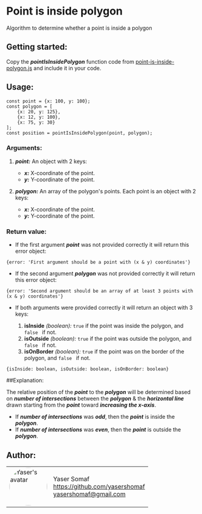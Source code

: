 # Point is inside polygon

Algorithm to determine whether a point is inside a polygon

## Getting started:

Copy the ***pointIsInsidePolygon*** function code from [point-is-inside-polygon.js](https://github.com/yasershomaf/point-is-inside-polygon/blob/master/point-is-inside-polygon.js) and include it in your code.

## Usage:

```
const point = {x: 100, y: 100};
const polygon = [
	{x: 20, y: 125},
	{x: 12, y: 100},
	{x: 75, y: 30}
];
const position = pointIsInsidePolygon(point, polygon);
```

### Arguments:

1. ***point:*** An object with 2 keys:

	* ***x:*** X-coordinate of the point.
	* ***y:*** Y-coordinate of the point.

2. ***polygon:*** An array of the polygon&apos;s points. Each point is an object with 2 keys:

	* ***x:*** X-coordinate of the point.
	* ***y:*** Y-coordinate of the point.

### Return value:

* If the first argument ***point*** was not provided correctly it will return this error object:

```
{error: 'First argument should be a point with (x & y) coordinates'}
```

* If the second argument ***polygon*** was not provided correctly it will return this error object:

```
{error: 'Second argument should be an array of at least 3 points with (x & y) coordinates'}
```
* If both arguments were provided correctly it will return an object with 3 keys:

	1. **isInside** *(boolean):* `true` if the point was inside the polygon, and `false ` if not.
	2. **isOutside** *(boolean):* `true` if the point was outside the polygon, and `false ` if not.
	3. **isOnBorder** *(boolean):* `true` if the point was on the border of the polygon, and `false ` if not.

```
{isInside: boolean, isOutside: boolean, isOnBorder: boolean}
```

##Explanation:

The relative position of the ***point*** to the ***polygon*** will be determined based on ***number of intersections*** between the ***polygon*** & the ***horizontal line*** drawn starting from the ***point*** toward ***increasing the x-axis***.
* If ***number of intersections*** was ***odd***, then the ***point*** is inside the ***polygon***.
* If ***number of intersections*** was ***even***, then the ***point*** is outside the ***polygon***.

## Author:

<table><tr><td><img src="https://avatars1.githubusercontent.com/u/28219390?s=400&u=e57cc257a4e7210045a942dc28be0d602f3dae46&v=4" alt="Yaser&apos;s avatar" width="100" style="border-radius: 50%;"/></td><td>Yaser Somaf<br/><a href="https://github.com/yasershomaf">https://github.com/yasershomaf</a><br/><a href="mailto:yasershomaf@gmail.com">yasershomaf@gmail.com</a></td></tr></table>
